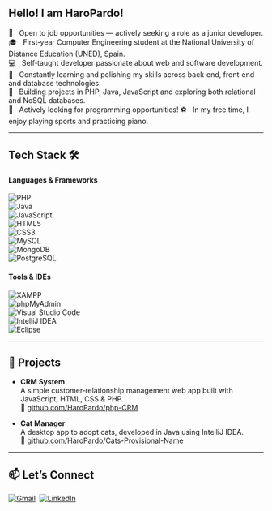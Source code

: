 ## Hello! I am HaroPardo!

📌 &nbsp; Open to job opportunities — actively seeking a role as a junior developer.  
🎓 &nbsp; First‑year Computer Engineering student at the National University of Distance Education (UNED), Spain.  
💻 &nbsp; Self‑taught developer passionate about web and software development.  
🌱 &nbsp; Constantly learning and polishing my skills across back‑end, front‑end and database technologies.  
🔭 &nbsp; Building projects in PHP, Java, JavaScript and exploring both relational and NoSQL databases.  
🎯 &nbsp; Actively looking for programming opportunities!
⚽ &nbsp; In my free time, I enjoy playing sports and practicing piano.

---

## Tech Stack 🛠

#### Languages & Frameworks  
![PHP](https://img.shields.io/badge/php-777BB4?style=for-the-badge&logo=php&logoColor=white)  
![Java](https://img.shields.io/badge/java-%23ED8B00.svg?style=for-the-badge&logo=java&logoColor=white)  
![JavaScript](https://img.shields.io/badge/javascript-%23F7DF1E.svg?style=for-the-badge&logo=javascript&logoColor=black)  
![HTML5](https://img.shields.io/badge/html5-%23E34F26.svg?style=for-the-badge&logo=html5&logoColor=white)  
![CSS3](https://img.shields.io/badge/css3-%231572B6.svg?style=for-the-badge&logo=css3&logoColor=white)  
![MySQL](https://img.shields.io/badge/MySQL-4479A1?style=for-the-badge&logo=mysql&logoColor=white)  
![MongoDB](https://img.shields.io/badge/MongoDB-%234EA94B.svg?style=for-the-badge&logo=mongodb&logoColor=white)  
![PostgreSQL](https://img.shields.io/badge/PostgreSQL-316192?style=for-the-badge&logo=postgresql&logoColor=white)  

#### Tools & IDEs  
![XAMPP](https://img.shields.io/badge/XAMPP-%23FF9A00.svg?style=for-the-badge&logo=xampp&logoColor=white)  
![phpMyAdmin](https://img.shields.io/badge/phpMyAdmin-%233B82C7.svg?style=for-the-badge&logo=phpmyadmin&logoColor=white)  
![Visual Studio Code](https://img.shields.io/badge/VS%20Code-007ACC?style=for-the-badge&logo=visual-studio-code&logoColor=white)  
![IntelliJ IDEA](https://img.shields.io/badge/IntelliJ%20IDEA-%23000000.svg?style=for-the-badge&logo=intellij-idea&logoColor=white)  
![Eclipse](https://img.shields.io/badge/Eclipse-%2300212D.svg?style=for-the-badge&logo=eclipse&logoColor=white)  

---

## 🚀 Projects

- **CRM System**  
  A simple customer‑relationship management web app built with JavaScript, HTML, CSS & PHP.  
  🔗 [github.com/HaroPardo/php-CRM](https://github.com/HaroPardo/php-CRM)

- **Cat Manager**  
  A desktop app to adopt cats, developed in Java using IntelliJ IDEA.  
  🔗 [github.com/HaroPardo/Cats-Provisional-Name](https://github.com/HaroPardo/Cats-Provisional-Name)

---

## 📫 Let’s Connect

<a href="mailto:dharopardo@gmail.com"><img alt="Gmail" src="https://img.shields.io/badge/Gmail-D14836?style=for-the-badge&logo=gmail&logoColor=white"/></a>&nbsp;
<a href="https://www.linkedin.com/in/david-haro-pardo-92a146256/"><img alt="LinkedIn" src="https://img.shields.io/badge/linkedin-%230077B5.svg?style=for-the-badge&logo=linkedin&logoColor=white"/></a>&nbsp;
